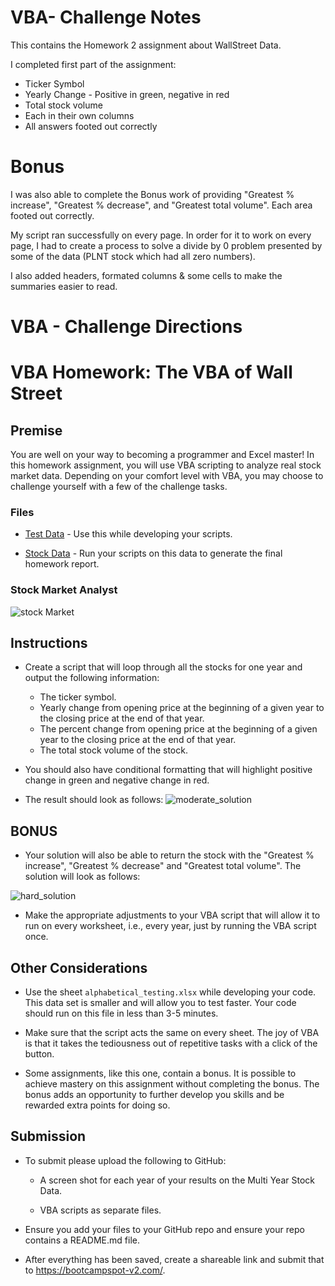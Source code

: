 # VBA- Challenge Notes
This contains the Homework 2 assignment about WallStreet Data.

I completed first part of the assignment:
*  Ticker Symbol
*  Yearly Change - Positive in green, negative in red
*  Total stock volume 
*  Each in their own columns
*  All answers footed out correctly

Bonus
======================================================
I was also able to complete the Bonus work of providing "Greatest % increase",
"Greatest % decrease", and "Greatest total volume".  Each area footed out correctly.

My script ran successfully on every page.  In order for it to work on every page,
I had to create a process to solve a divide by 0 problem presented by some of the data 
(PLNT stock which had all zero numbers).

I also added headers, formated columns & some cells to make the summaries easier to read.


# VBA - Challenge Directions

# VBA Homework: The VBA of Wall Street

## Premise

You are well on your way to becoming a programmer and Excel master! In this homework assignment, you will use VBA scripting to analyze real stock market data. Depending on your comfort level with VBA, you may choose to challenge yourself with a few of the challenge tasks.

### Files

* [Test Data](Resources/alphabetical_testing.xlsx) - Use this while developing your scripts.

* [Stock Data](Resources/Multiple_year_stock_data.xlsx) - Run your scripts on this data to generate the final homework report.

### Stock Market Analyst

![stock Market](Images/stockmarket.jpg)

## Instructions

* Create a script that will loop through all the stocks for one year and output the following information:

  * The ticker symbol.
  * Yearly change from opening price at the beginning of a given year to the closing price at the end of that year.
  * The percent change from opening price at the beginning of a given year to the closing price at the end of that year.
  * The total stock volume of the stock.

* You should also have conditional formatting that will highlight positive change in green and negative change in red.

* The result should look as follows:
![moderate_solution](Images/moderate_solution.png)

## BONUS

* Your solution will also be able to return the stock with the "Greatest % increase", "Greatest % decrease" and "Greatest total volume". The solution will look as follows:

![hard_solution](Images/hard_solution.png)

* Make the appropriate adjustments to your VBA script that will allow it to run on every worksheet, i.e., every year, just by running the VBA script once.

## Other Considerations

* Use the sheet `alphabetical_testing.xlsx` while developing your code. This data set is smaller and will allow you to test faster. Your code should run on this file in less than 3-5 minutes.

* Make sure that the script acts the same on every sheet. The joy of VBA is that it takes the tediousness out of repetitive tasks with a click of the button.

* Some assignments, like this one, contain a bonus. It is possible to achieve mastery on this assignment without completing the bonus. The bonus adds an opportunity to further develop you skills and be rewarded extra points for doing so.

## Submission

* To submit please upload the following to GitHub:

  * A screen shot for each year of your results on the Multi Year Stock Data.

  * VBA scripts as separate files.

* Ensure you add your files to your GitHub repo and ensure your repo contains a README.md file.

* After everything has been saved, create a shareable link and submit that to <https://bootcampspot-v2.com/>.
